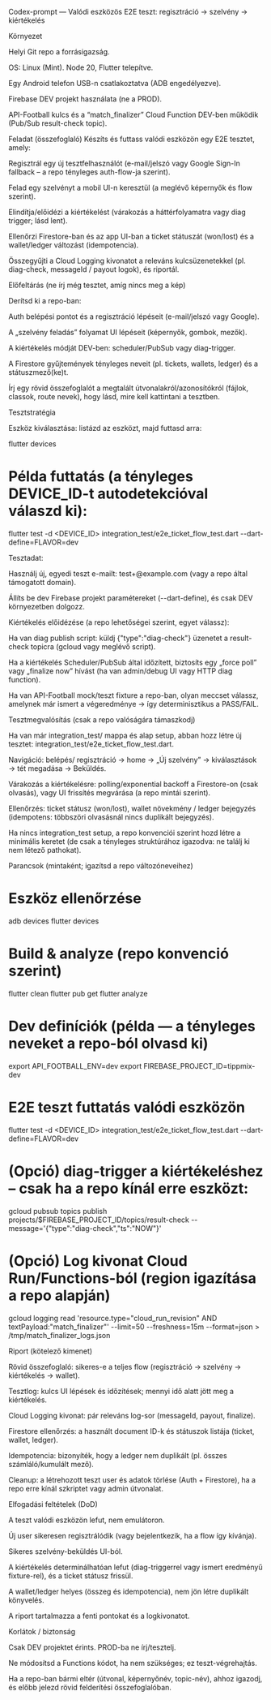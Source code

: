Codex-prompt — Valódi eszközös E2E teszt: regisztráció → szelvény → kiértékelés

Környezet

Helyi Git repo a forrásigazság.

OS: Linux (Mint). Node 20, Flutter telepítve.

Egy Android telefon USB-n csatlakoztatva (ADB engedélyezve).

Firebase DEV projekt használata (ne a PROD).

API-Football kulcs és a “match_finalizer” Cloud Function DEV-ben működik (Pub/Sub result-check topic).

Feladat (összefoglaló)
Készíts és futtass valódi eszközön egy E2E tesztet, amely:

Regisztrál egy új tesztfelhasználót (e-mail/jelszó vagy Google Sign-In fallback – a repo tényleges auth-flow-ja szerint).

Felad egy szelvényt a mobil UI-n keresztül (a meglévő képernyők és flow szerint).

Elindítja/előidézi a kiértékelést (várakozás a háttérfolyamatra vagy diag trigger; lásd lent).

Ellenőrzi Firestore-ban és az app UI-ban a ticket státuszát (won/lost) és a wallet/ledger változást (idempotencia).

Összegyűjti a Cloud Logging kivonatot a releváns kulcsüzenetekkel (pl. diag-check, messageId / payout logok), és riportál.

Előfeltárás (ne írj még tesztet, amíg nincs meg a kép)

Derítsd ki a repo-ban:

Auth belépési pontot és a regisztráció lépéseit (e-mail/jelszó vagy Google).

A „szelvény feladás” folyamat UI lépéseit (képernyők, gombok, mezők).

A kiértékelés módját DEV-ben: scheduler/PubSub vagy diag-trigger.

A Firestore gyűjtemények tényleges neveit (pl. tickets, wallets, ledger) és a státuszmező(ke)t.

Írj egy rövid összefoglalót a megtalált útvonalakról/azonosítókról (fájlok, classok, route nevek), hogy lásd, mire kell kattintani a tesztben.

Tesztstratégia

Eszköz kiválasztása: listázd az eszközt, majd futtasd arra:

flutter devices
# Példa futtatás (a tényleges DEVICE_ID-t autodetekcióval válaszd ki):
flutter test -d <DEVICE_ID> integration_test/e2e_ticket_flow_test.dart --dart-define=FLAVOR=dev


Tesztadat:

Használj új, egyedi teszt e-mailt: test+<timestamp>@example.com (vagy a repo által támogatott domain).

Állíts be dev Firebase projekt paramétereket (--dart-define), és csak DEV környezetben dolgozz.

Kiértékelés előidézése (a repo lehetőségei szerint, egyet válassz):

Ha van diag publish script: küldj {"type":"diag-check"} üzenetet a result-check topicra (gcloud vagy meglévő script).

Ha a kiértékelés Scheduler/PubSub által időzített, biztosíts egy „force poll” vagy „finalize now” hívást (ha van admin/debug UI vagy HTTP diag function).

Ha van API-Football mock/teszt fixture a repo-ban, olyan meccset válassz, amelynek már ismert a végeredménye → így determinisztikus a PASS/FAIL.

Tesztmegvalósítás (csak a repo valóságára támaszkodj)

Ha van már integration_test/ mappa és alap setup, abban hozz létre új tesztet: integration_test/e2e_ticket_flow_test.dart.

Navigáció: belépés/ regisztráció → home → „Új szelvény” → kiválasztások → tét megadása → Beküldés.

Várakozás a kiértékelésre: polling/exponential backoff a Firestore-on (csak olvasás), vagy UI frissítés megvárása (a repo mintái szerint).

Ellenőrzés: ticket státusz (won/lost), wallet növekmény / ledger bejegyzés (idempotens: többszöri olvasásnál nincs duplikált bejegyzés).

Ha nincs integration_test setup, a repo konvenciói szerint hozd létre a minimális keretet (de csak a tényleges struktúrához igazodva: ne találj ki nem létező pathokat).

Parancsok (mintaként; igazítsd a repo változóneveihez)

# Eszköz ellenőrzése
adb devices
flutter devices

# Build & analyze (repo konvenció szerint)
flutter clean
flutter pub get
flutter analyze

# Dev definíciók (példa — a tényleges neveket a repo-ból olvasd ki)
export API_FOOTBALL_ENV=dev
export FIREBASE_PROJECT_ID=tippmix-dev

# E2E teszt futtatás valódi eszközön
flutter test -d <DEVICE_ID> integration_test/e2e_ticket_flow_test.dart --dart-define=FLAVOR=dev

# (Opció) diag-trigger a kiértékeléshez – csak ha a repo kínál erre eszközt:
gcloud pubsub topics publish projects/$FIREBASE_PROJECT_ID/topics/result-check --message='{"type":"diag-check","ts":"NOW"}'

# (Opció) Log kivonat Cloud Run/Functions-ból (region igazítása a repo alapján)
gcloud logging read 'resource.type="cloud_run_revision" AND textPayload:"match_finalizer"' --limit=50 --freshness=15m --format=json > /tmp/match_finalizer_logs.json


Riport (kötelező kimenet)

Rövid összefoglaló: sikeres-e a teljes flow (regisztráció → szelvény → kiértékelés → wallet).

Tesztlog: kulcs UI lépések és időzítések; mennyi idő alatt jött meg a kiértékelés.

Cloud Logging kivonat: pár releváns log-sor (messageId, payout, finalize).

Firestore ellenőrzés: a használt document ID-k és státuszok listája (ticket, wallet, ledger).

Idempotencia: bizonyíték, hogy a ledger nem duplikált (pl. összes számláló/kumulált mező).

Cleanup: a létrehozott teszt user és adatok törlése (Auth + Firestore), ha a repo erre kínál szkriptet vagy admin útvonalat.

Elfogadási feltételek (DoD)

A teszt valódi eszközön lefut, nem emulátoron.

Új user sikeresen regisztrálódik (vagy bejelentkezik, ha a flow így kívánja).

Sikeres szelvény-beküldés UI-ból.

A kiértékelés determinálhatóan lefut (diag-triggerrel vagy ismert eredményű fixture-rel), és a ticket státusz frissül.

A wallet/ledger helyes (összeg és idempotencia), nem jön létre duplikált könyvelés.

A riport tartalmazza a fenti pontokat és a logkivonatot.

Korlátok / biztonság

Csak DEV projektet érints. PROD-ba ne írj/tesztelj.

Ne módosítsd a Functions kódot, ha nem szükséges; ez teszt-végrehajtás.

Ha a repo-ban bármi eltér (útvonal, képernyőnév, topic-név), ahhoz igazodj, és előbb jelezd rövid felderítési összefoglalóban.